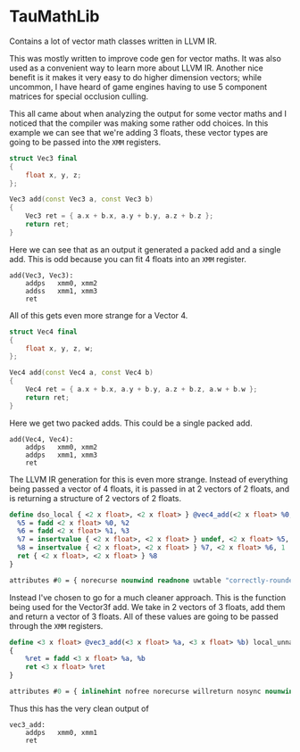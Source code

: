 # TauMathLib

Contains a lot of vector math classes written in LLVM IR.

This was mostly written to improve code gen for vector maths. It was also used as a convenient way to learn more about LLVM IR. Another nice benefit is it makes it very easy to do higher dimension vectors; while uncommon, I have heard of game engines having to use 5 component matrices for special occlusion culling.

This all came about when analyzing the output for some vector maths and I noticed that the compiler was making some rather odd choices. In this example we can see that we're adding 3 floats, these vector types are going to be passed into the `XMM` registers.

```c++
struct Vec3 final
{
    float x, y, z;
};

Vec3 add(const Vec3 a, const Vec3 b)
{
    Vec3 ret = { a.x + b.x, a.y + b.y, a.z + b.z };
    return ret;
}
```

Here we can see that as an output it generated a packed add and a single add. This is odd because you can fit 4 floats into an `XMM` register.

```assembly
add(Vec3, Vec3):
    addps   xmm0, xmm2
    addss   xmm1, xmm3
    ret
```



All of this gets even more strange for a Vector 4.

```c++
struct Vec4 final
{
    float x, y, z, w;
};

Vec4 add(const Vec4 a, const Vec4 b)
{
    Vec4 ret = { a.x + b.x, a.y + b.y, a.z + b.z, a.w + b.w };
    return ret;
}
```

Here we get two packed adds. This could be a single packed add.

```assembly
add(Vec4, Vec4):
    addps   xmm0, xmm2
    addps   xmm1, xmm3
    ret
```

The LLVM IR generation for this is even more strange. Instead of everything being passed a vector of 4 floats, it is passed in at 2 vectors of 2 floats, and is returning a structure of 2 vectors of 2 floats.

```llvm
define dso_local { <2 x float>, <2 x float> } @vec4_add(<2 x float> %0, <2 x float> %1, <2 x float> %2, <2 x float> %3) local_unnamed_addr #0 {
  %5 = fadd <2 x float> %0, %2
  %6 = fadd <2 x float> %1, %3
  %7 = insertvalue { <2 x float>, <2 x float> } undef, <2 x float> %5, 0
  %8 = insertvalue { <2 x float>, <2 x float> } %7, <2 x float> %6, 1
  ret { <2 x float>, <2 x float> } %8
}

attributes #0 = { norecurse nounwind readnone uwtable "correctly-rounded-divide-sqrt-fp-math"="false" "disable-tail-calls"="false" "frame-pointer"="none" "less-precise-fpmad"="false" "min-legal-vector-width"="64" "no-infs-fp-math"="false" "no-jump-tables"="false" "no-nans-fp-math"="false" "no-signed-zeros-fp-math"="false" "no-trapping-math"="false" "stack-protector-buffer-size"="8" "target-cpu"="x86-64" "target-features"="+cx8,+fxsr,+mmx,+sse,+sse2,+x87" "unsafe-fp-math"="false" "use-soft-float"="false" }

```



Instead I've chosen to go for a much cleaner approach. This is the function being used for the Vector3f add. We take in 2 vectors of 3 floats, add them and return a vector of 3 floats. All of these values are going to be passed through the `XMM` registers.

```llvm
define <3 x float> @vec3_add(<3 x float> %a, <3 x float> %b) local_unnamed_addr #0
{
    %ret = fadd <3 x float> %a, %b
    ret <3 x float> %ret
}

attributes #0 = { inlinehint nofree norecurse willreturn nosync nounwind optsize readnone }
```

Thus this has the very clean output of

```assembly
vec3_add:
    addps   xmm0, xmm1
    ret
```

